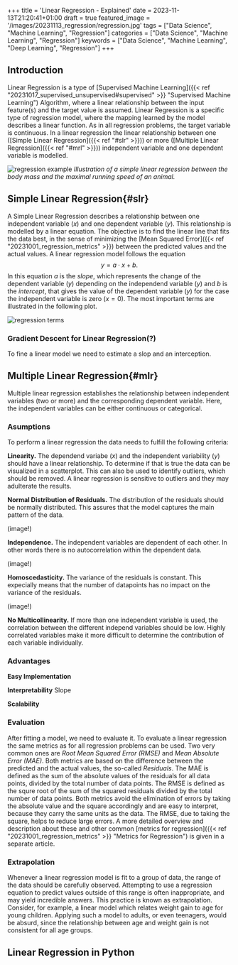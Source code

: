 +++
title = 'Linear Regression - Explained'
date = 2023-11-13T21:20:41+01:00
draft = true
featured_image = '/images/20231113_regression/regression.jpg'
tags = ["Data Science", "Machine Learning", "Regression"]
categories = ["Data Science", "Machine Learning", "Regression"]
keywords = ["Data Science", "Machine Learning", "Deep Learning", "Regression"]
+++

## Introduction 

Linear Regression is a type of [Supervised Machine Learning]({{< ref "20231017_supervised_unsupervised#supervised" >}} "Supervised Machine Learning") Algorithm, where a linear relationship between the input feature(s) and the target value is assumed. Linear Regression is a specific type of regression model, where the mapping learned by the model describes a linear function. As in all regression problems, the target variable is continuous. In a linear regression the linear relationship between one ([Simple Linear Regression]({{< ref "#slr" >}})) or more ([Multiple Linear Regression]({{< ref "#mrl" >}})) independent variable and one dependent variable is modelled.

![regression example](/images/20231001_regression_metrics/regression_example.jpg)
*Illustration of a simple linear regression between the body mass and the maximal running speed of an animal.*

## Simple Linear Regression{#slr}

A Simple Linear Regression describes a relationship between one independent variable ($x$) and one dependent variable ($y$). This relationship is modelled by a linear equation. The objective is to find the linear line that fits the data best, in the sense of minimizing the [Mean Squared Error]({{< ref "20231001_regression_metrics" >}}) between the predicted values and the actual values. A linear regression model follows the equation $$y = a\cdot x + b.$$ In this equation $a$ is the *slope*, which represents the change of the dependent variable ($y$) depending on the independend variable ($y$) and $b$ is the *intercept*, that gives the value of the dependent variable ($y$) for the case the independent variable is zero ($x=0$). The most important terms are illustrated in the following plot.  

![regression terms](/images/20231113_linear_regression/linear_regression.png)


### Gradient Descent for Linear Regression(?)
To fine a linear model we need to estimate a slop and an interception.


## Multiple Linear Regression{#mlr}

Multiple linear regression establishes the relationship between independent variables (two or more) and the corresponding dependent variable. Here, the independent variables can be either continuous or categorical.

### Asumptions

To perform a linear regression the data needs to fulfill the following criteria:

**Linearity.** The dependend variabe ($x$) and the independent variability ($y$) should have a linear relationship. To determine if that is true the data can be visualized in a scatterplot. This can also be used to identify outliers, which should be removed. A linear regression is sensitive to outliers and they may adulterate the results.

**Normal Distribution of Residuals.** The distribution of the residuals should be normally distributed. This assures that the model captures the main pattern of the data.

(image!)

**Independence.** The independent variables are dependent of each other. In other words there is no autocorrelation within the dependent data.

(image!)

**Homoscedasticity.** The variance of the residuals is constant. This expecially means that the number of datapoints has no impact on the variance of the residuals.

(image!)

**No Multicollinearity.** If more than one independent variable is used, the correlation between the different independ variables should be low. Highly correlated variables make it more difficult to determine the contribution of each variable individually.


### Advantages

**Easy Implementation**

**Interpretability**
Slope

**Scalability**

### Evaluation

After fitting a model, we need to evaluate it. To evaluate a linear regression the same metrics as for all regression problems can be used. Two very common ones are *Root Mean Squared Error (RMSE)* and *Mean Absolute Error (MAE)*. Both metrics are based on the difference between the predicted and the actual values, the so-called *Residuals*. The MAE is defined as the sum of the absolute values of the residuals for all data points, divided by the total number of data points. The RMSE is defined as the squre root of the sum of the squared residuals divided by the total number of data points. Both metrics avoid the elimination of errors by taking the absolute value and the square accordingly and are easy to interpret, because they carry the same units as the data. The RMSE, due to taking the square, helps to reduce large errors. A more detailed overview and description about these and other common [metrics for regression]({{< ref "20231001_regression_metrics" >}} "Metrics for Regression") is given in a separate article.


### Extrapolation
Whenever a linear regression model is fit to a group of data, the range of the data should be carefully observed. Attempting to use a regression equation to predict values outside of this range is often inappropriate, and may yield incredible answers. This practice is known as extrapolation. Consider, for example, a linear model which relates weight gain to age for young children. Applying such a model to adults, or even teenagers, would be absurd, since the relationship between age and weight gain is not consistent for all age groups.

## Linear Regression in Python
